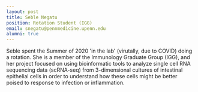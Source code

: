 ```yaml
---
layout: post
title: Seble Negatu
position: Rotation Student (IGG)
email: snegatu@pennmedicine.upenn.edu
alumni: true
---
```


Seble spent the Summer of 2020 'in the lab' (virutally, due to COVID) doing a rotation. She is a member of the Immunology Graduate Group (IGG), and her project focused on using bioinformatic tools to analyze single cell RNA sequencing data (scRNA-seq) from 3-dimensional cultures of intestinal epithelial cells in order to understand how these cells might be better poised to response to infection or inflammation.